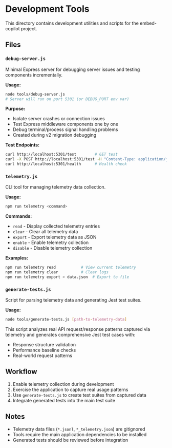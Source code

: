# Development Tools

This directory contains development utilities and scripts for the embed-copilot project.

## Files

### `debug-server.js`
Minimal Express server for debugging server issues and testing components incrementally.

**Usage:**
```bash
node tools/debug-server.js
# Server will run on port 5301 (or DEBUG_PORT env var)
```

**Purpose:**
- Isolate server crashes or connection issues
- Test Express middleware components one by one
- Debug terminal/process signal handling problems
- Created during v2 migration debugging

**Test Endpoints:**
```bash
curl http://localhost:5301/test        # GET test
curl -X POST http://localhost:5301/test -H "Content-Type: application/json" -d '{"test":"data"}'
curl http://localhost:5301/health      # Health check
```

### `telemetry.js`
CLI tool for managing telemetry data collection.

**Usage:**
```bash
npm run telemetry <command>
```

**Commands:**
- `read` - Display collected telemetry entries
- `clear` - Clear all telemetry data  
- `export` - Export telemetry data as JSON
- `enable` - Enable telemetry collection
- `disable` - Disable telemetry collection

**Examples:**
```bash
npm run telemetry read           # View current telemetry
npm run telemetry clear          # Clear logs
npm run telemetry export > data.json  # Export to file
```

### `generate-tests.js`
Script for parsing telemetry data and generating Jest test suites.

**Usage:**
```bash
node tools/generate-tests.js [path-to-telemetry-data]
```

This script analyzes real API request/response patterns captured via telemetry and generates comprehensive Jest test cases with:
- Response structure validation
- Performance baseline checks  
- Real-world request patterns

## Workflow

1. Enable telemetry collection during development
2. Exercise the application to capture real usage patterns
3. Use `generate-tests.js` to create test suites from captured data
4. Integrate generated tests into the main test suite

## Notes

- Telemetry data files (`*.jsonl`, `*_telemetry.json`) are gitignored
- Tools require the main application dependencies to be installed
- Generated tests should be reviewed before integration